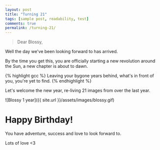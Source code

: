 ```yaml
---
layout: post
title: "Turning 21"
tags: [sample post, readability, test]
comments: true
permalink: /turning-21/
---
```


> Dear Blossy,

Well the day we've been looking forward to has arrived.

By the time you get this, you are officially starting a new revolution around the Sun, a new chapter is about to dawn. 

{% highlight gcc %}
Leaving your bygone years behind, 
what's in front of you, you're yet to find.
{% endhighlight %}

Let's welcome the new year, re-living 21 images from over the last year.

![Blossy 1 year]({{ site.url }}/assets/images/blossy.gif)


<h1 class="title"> Happy Birthday! </h1>

You have adventure, success and love to look forward to.

Lots of love
<3

